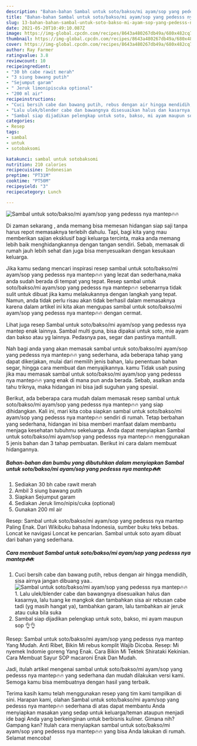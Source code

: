 ```yaml
---
description: "Bahan-bahan Sambal untuk soto/bakso/mi ayam/sop yang pedesss nya mantep🔥🔥 yang lezat dan Mudah Dibuat"
title: "Bahan-bahan Sambal untuk soto/bakso/mi ayam/sop yang pedesss nya mantep🔥🔥 yang lezat dan Mudah Dibuat"
slug: 13-bahan-bahan-sambal-untuk-soto-bakso-mi-ayam-sop-yang-pedesss-nya-mantep-yang-lezat-dan-mudah-dibuat
date: 2021-05-20T10:49:10.087Z
image: https://img-global.cpcdn.com/recipes/8643a480267db49a/680x482cq70/sambal-untuk-sotobaksomi-ayamsop-yang-pedesss-nya-mantep🔥🔥-foto-resep-utama.jpg
thumbnail: https://img-global.cpcdn.com/recipes/8643a480267db49a/680x482cq70/sambal-untuk-sotobaksomi-ayamsop-yang-pedesss-nya-mantep🔥🔥-foto-resep-utama.jpg
cover: https://img-global.cpcdn.com/recipes/8643a480267db49a/680x482cq70/sambal-untuk-sotobaksomi-ayamsop-yang-pedesss-nya-mantep🔥🔥-foto-resep-utama.jpg
author: Ray Farmer
ratingvalue: 3.8
reviewcount: 10
recipeingredient:
- "30 bh cabe rawit merah"
- "3 siung bawang putih"
- "Sejumput garam"
- " Jeruk limonipiscuka optional"
- "200 ml air"
recipeinstructions:
- "Cuci bersih cabe dan bawang putih, rebus dengan air hingga mendidih, sisa airnya jangan dibuang yaa.."
- "Lalu ulek/blender cabe dan bawangnya disesuaikan halus dan kasarnya, lalu tuang ke mangkok dan tambahkan sisa air rebusan cabe tadi (yg masih hangat ya), tambahkan garam, lalu tambahkan air jeruk atau cuka bila suka"
- "Sambal siap dijadikan pelengkap untuk soto, bakso, mi ayam maupun sop 👌👌"
categories:
- Resep
tags:
- sambal
- untuk
- sotobaksomi

katakunci: sambal untuk sotobaksomi 
nutrition: 210 calories
recipecuisine: Indonesian
preptime: "PT31M"
cooktime: "PT50M"
recipeyield: "3"
recipecategory: Lunch

---
```



![Sambal untuk soto/bakso/mi ayam/sop yang pedesss nya mantep🔥🔥](https://img-global.cpcdn.com/recipes/8643a480267db49a/680x482cq70/sambal-untuk-sotobaksomi-ayamsop-yang-pedesss-nya-mantep🔥🔥-foto-resep-utama.jpg)

Di zaman  sekarang , anda memang bisa memesan hidangan siap saji tanpa harus repot memasaknya terlebih dahulu. Tapi, bagi kita yang mau memberikan sajian eksklusif bagi keluarga tercinta, maka anda memang lebih baik menghidangkannya dengan tangan sendiri. Sebab, memasak di rumah jauh lebih sehat dan juga bisa menyesuaikan dengan kesukaan keluarga.

Jika kamu sedang mencari inspirasi resep sambal untuk soto/bakso/mi ayam/sop yang pedesss nya mantep🔥🔥 yang lezat dan sederhana,maka anda sudah berada di tempat yang tepat. Resep sambal untuk soto/bakso/mi ayam/sop yang pedesss nya mantep🔥🔥  sebenarnya tidak sulit untuk dibuat jika kamu melakukannya dengan langkah yang tepat. Namun, anda tidak perlu risau akan tidak berhasil dalam memasaknya 
karena dalam artikel ini kita akan mengupas sambal untuk soto/bakso/mi ayam/sop yang pedesss nya mantep🔥🔥 dengan cermat.  

Lihat juga resep Sambal untuk soto/bakso/mi ayam/sop yang pedesss nya mantep enak lainnya. Sambal multi guna, bisa dipakai untuk soto, mie ayam dan bakso atau yg lainnya. Pedasnya pas, segar dan pastinya mantulll.

Nah bagi anda yang akan memasak sambal untuk soto/bakso/mi ayam/sop yang pedesss nya mantep🔥🔥 yang sederhana, ada beberapa tahap yang dapat dikerjakan, mulai dari memilih jenis bahan, lalu penentuan bahan segar, hingga cara membuat dan menyajikannya. kamu Tidak usah pusing jika mau memasak sambal untuk soto/bakso/mi ayam/sop yang pedesss nya mantep🔥🔥 yang enak di mana pun anda berada. Sebab, asalkan anda  tahu triknya, maka hidangan ini bisa jadi suguhan yang spesial.

Berikut, ada beberapa cara mudah dalam memasak resep sambal untuk soto/bakso/mi ayam/sop yang pedesss nya mantep🔥🔥 yang siap dihidangkan. Kali ini, mari kita coba siapkan sambal untuk soto/bakso/mi ayam/sop yang pedesss nya mantep🔥🔥 sendiri di rumah. Tetap berbahan yang sederhana, hidangan ini bisa memberi manfaat dalam membantu menjaga kesehatan tubuhmu sekeluarga. Anda dapat menyiapkan Sambal untuk soto/bakso/mi ayam/sop yang pedesss nya mantep🔥🔥 menggunakan 5 jenis bahan dan 3 tahap pembuatan. Berikut ini cara dalam membuat hidangannya.

<!--inarticleads1-->

##### Bahan-bahan dan bumbu yang dibutuhkan dalam menyiapkan Sambal untuk soto/bakso/mi ayam/sop yang pedesss nya mantep🔥🔥:

1. Sediakan 30 bh cabe rawit merah
1. Ambil 3 siung bawang putih
1. Siapkan Sejumput garam
1. Sediakan  Jeruk limo/nipis/cuka (optional)
1. Gunakan 200 ml air


Resep: Sambal untuk soto/bakso/mi ayam/sop yang pedesss nya mantep Paling Enak. Dari Wikibuku bahasa Indonesia, sumber buku teks bebas. Loncat ke navigasi Loncat ke pencarian. Sambal untuk soto ayam dibuat dari bahan yang sederhana. 

<!--inarticleads2-->

##### Cara membuat Sambal untuk soto/bakso/mi ayam/sop yang pedesss nya mantep🔥🔥:

1. Cuci bersih cabe dan bawang putih, rebus dengan air hingga mendidih, sisa airnya jangan dibuang yaa..
<img src="https://img-global.cpcdn.com/steps/1e73fcac1eaea8b0/160x128cq70/sambal-untuk-sotobaksomi-ayamsop-yang-pedesss-nya-mantep🔥🔥-langkah-memasak-1-foto.jpg" alt="Sambal untuk soto/bakso/mi ayam/sop yang pedesss nya mantep🔥🔥">1. Lalu ulek/blender cabe dan bawangnya disesuaikan halus dan kasarnya, lalu tuang ke mangkok dan tambahkan sisa air rebusan cabe tadi (yg masih hangat ya), tambahkan garam, lalu tambahkan air jeruk atau cuka bila suka
1. Sambal siap dijadikan pelengkap untuk soto, bakso, mi ayam maupun sop 👌👌


Resep: Sambal untuk soto/bakso/mi ayam/sop yang pedesss nya mantep Yang Mudah. Anti Ribet, Bikin Mi rebus komplit Wajib Dicoba. Resep: Mi nyemek Indomie goreng Yang Enak. Cara Bikin Mi Tektek Shirataki Kekinian. Cara Membuat Sayur SOP macaroni Enak Dan Mudah. 

Jadi, itulah artikel mengenai  sambal untuk soto/bakso/mi ayam/sop yang pedesss nya mantep🔥🔥  yang sederhana dan mudah dilakukan versi kami. Semoga kamu bisa membuatnya dengan hasil yang terbaik. 

Terima kasih kamu telah menggunakan resep yang tim kami tampilkan di sini. Harapan kami, olahan  Sambal untuk soto/bakso/mi ayam/sop yang pedesss nya mantep🔥🔥 sederhana di atas dapat membantu Anda menyiapkan masakan yang sedap untuk keluarga/teman ataupun menjadi ide bagi Anda yang berkeinginan untuk berbisnis kuliner. Gimana nih? Gampang kan? Itulah cara menyiapkan sambal untuk soto/bakso/mi ayam/sop yang pedesss nya mantep🔥🔥 yang bisa Anda lakukan di rumah. Selamat mencoba!

